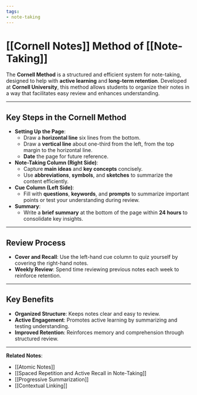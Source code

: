 ```yaml
---
tags:
- note-taking
---
```


# [[Cornell Notes]] Method of [[Note-Taking]]

The **Cornell Method** is a structured and efficient system for note-taking, designed to help with **active learning** and **long-term retention**. Developed at **Cornell University**, this method allows students to organize their notes in a way that facilitates easy review and enhances understanding.

---

## Key Steps in the Cornell Method

- **Setting Up the Page**:
    - Draw a **horizontal line** six lines from the bottom.
    - Draw a **vertical line** about one-third from the left, from the top margin to the horizontal line.
    - **Date** the page for future reference.
- **Note-Taking Column (Right Side)**:
    - Capture **main ideas** and **key concepts** concisely.
    - Use **abbreviations**, **symbols**, and **sketches** to summarize the content efficiently.
- **Cue Column (Left Side)**:
    - Fill with **questions**, **keywords**, and **prompts** to summarize important points or test your understanding during review.
- **Summary**:
    - Write a **brief summary** at the bottom of the page within **24 hours** to consolidate key insights.

---

## Review Process

- **Cover and Recall**: Use the left-hand cue column to quiz yourself by covering the right-hand notes.
- **Weekly Review**: Spend time reviewing previous notes each week to reinforce retention.

---

## Key Benefits

- **Organized Structure**: Keeps notes clear and easy to review.
- **Active Engagement**: Promotes active learning by summarizing and testing understanding.
- **Improved Retention**: Reinforces memory and comprehension through structured review.

---

**Related Notes**:

- [[Atomic Notes]]
- [[Spaced Repetition and Active Recall in Note-Taking]]
- [[Progressive Summarization]]
- [[Contextual Linking]]
